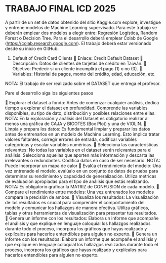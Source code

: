 # TRABAJO FINAL ICD 2025

A partir de un set de datos obtenido del sitio Kaggle.com explore, investigue y entrene modelos de Machine Learning supervisado. 
Para este trabajo se deberán emplear dos modelos a elegir entre: Regresión Logística, Random Forest o Decision Tree.
Para el desarrollo deberá emplear Colab de Google (https://colab.research.google.com).
El trabajo deberá estar versionado desde su inicio en GitHub. 

1. Default of Credit Card Clients
🔹 Enlace: Credit Default Dataset
🔹 Descripción: Datos de clientes de tarjetas de crédito en Taiwán.
🔹 Objetivo: Predecir si un cliente incumplirá el pago (1) o no (0).
🔹 Variables: Historial de pagos, monto del crédito, edad, educación, etc.

NOTA: El trabajo de ser realizado sobre el DATASET que entrega el profesor.

Pare el desarrollo siga los siguientes pasos

 Explorar el dataset a fondo: Antes de comenzar cualquier análisis, dedica tiempo a explorar el dataset en profundidad. Comprende las variables disponibles, su tipo de dato, distribución y posibles relaciones entre ellas. 
	NOTA: En la exploración y análisis del Dataset es obligatorio realizar al menos una gráfica de CAJA y BIGOTES (Box Plot) y una de VIOLIN.
 Limpia y prepara los datos: Es fundamental limpiar y preparar los datos antes de entrenarlos en un modelo de Machine Learning. Esto implica tratar valores faltantes, corregir errores de entrada, codificar variables categóricas y escalar variables numéricas. 
 Selecciona las características relevantes: No todas las variables en el dataset serán relevantes para el análisis. Selecciona aquellas que aporten más información y descarta las irrelevantes o redundantes. Codifica datos en caso de ser necesario.
	NOTA: Puede incorporar un mapa de calor 
 Evalúa el rendimiento del modelo: Una vez entrenado el modelo, evalúalo en un conjunto de datos de prueba para determinar su rendimiento y capacidad de generalización. Utiliza métricas de evaluación apropiadas para el tipo de análisis que estás realizando. 
	NOTA: Es obligatorio graficar la MATRIZ de CONFUSION de cada modelo.
 Compare el rendimiento entre modelos: Una vez entrenados los modelos compara la precisión de ambos. 
 Visualiza los resultados: La visualización de los resultados es crucial para comprender el comportamiento del modelo y comunicar los hallazgos de manera efectiva. Utiliza gráficos, tablas y otras herramientas de visualización para presentar tus resultados.
 Genera un informe con los resultados: Elabora un informe que acompañe el análisis y que explique en lenguaje coloquial los hallazgos realizados durante todo el proceso, incorpora los gráficos que hayas realizado y explícalos para hacerlos entendibles para alguien no experto.
 Genera un informe con los resultados: Elabora un informe que acompañe el análisis y que explique en lenguaje coloquial los hallazgos realizados durante todo el proceso, incorpora los gráficos que hayas realizado y explícalos para hacerlos entendibles para alguien no experto.
